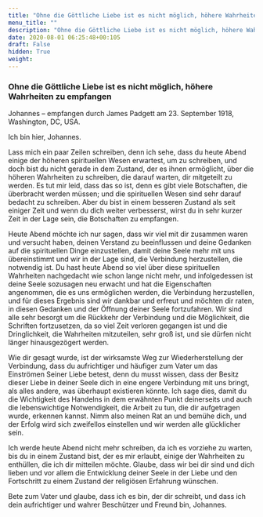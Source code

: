 ```yaml
---
title: "Ohne die Göttliche Liebe ist es nicht möglich, höhere Wahrheiten zu empfangen"
menu_title: ""
description: "Ohne die Göttliche Liebe ist es nicht möglich, höhere Wahrheiten zu empfangen"
date: 2020-08-01 06:25:48+00:105
draft: False
hidden: True
weight:
---
```

### Ohne die Göttliche Liebe ist es nicht möglich, höhere Wahrheiten zu empfangen

Johannes – empfangen durch James Padgett am 23. September 1918, Washington, DC, USA.

Ich bin hier, Johannes.

Lass mich ein paar Zeilen schreiben, denn ich sehe, dass du heute Abend einige der höheren spirituellen Wesen erwartest, um zu schreiben, und doch bist du nicht gerade in dem Zustand, der es ihnen ermöglicht, über die höheren Wahrheiten zu schreiben, die darauf warten, dir mitgeteilt zu werden. Es tut mir leid, dass das so ist, denn es gibt viele Botschaften, die überbracht werden müssen; und die spirituellen Wesen sind sehr darauf bedacht zu schreiben. Aber du bist in einem besseren Zustand als seit einiger Zeit und wenn du dich weiter verbesserst, wirst du in sehr kurzer Zeit in der Lage sein, die Botschaften zu empfangen.

Heute Abend möchte ich nur sagen, dass wir viel mit dir zusammen waren und versucht haben, deinen Verstand zu beeinflussen und deine Gedanken auf die spirituellen Dinge einzustellen, damit deine Seele mehr mit uns übereinstimmt und wir in der Lage sind, die Verbindung herzustellen, die notwendig ist. Du hast heute Abend so viel über diese spirituellen Wahrheiten nachgedacht wie schon lange nicht mehr, und infolgedessen ist deine Seele sozusagen neu erwacht und hat die Eigenschaften angenommen, die es uns ermöglichen werden, die Verbindung herzustellen, und für dieses Ergebnis sind wir dankbar und erfreut und möchten dir raten, in diesen Gedanken und der Öffnung deiner Seele fortzufahren. Wir sind alle sehr besorgt um die Rückkehr der Verbindung und die Möglichkeit, die Schriften fortzusetzen, da so viel Zeit verloren gegangen ist und die Dringlichkeit, die Wahrheiten mitzuteilen, sehr groß ist, und sie dürfen nicht länger hinausgezögert werden.

Wie dir gesagt wurde, ist der wirksamste Weg zur Wiederherstellung der Verbindung, dass du aufrichtiger und häufiger zum Vater um das Einströmen Seiner Liebe betest, denn du musst wissen, dass der Besitz dieser Liebe in deiner Seele dich in eine engere Verbindung mit uns bringt, als alles andere, was überhaupt existieren könnte. Ich sage dies, damit du die Wichtigkeit des Handelns in dem erwähnten Punkt deinerseits und auch die lebenswichtige Notwendigkeit, die Arbeit zu tun, die dir aufgetragen wurde, erkennen kannst. Nimm also meinen Rat an und bemühe dich, und der Erfolg wird sich zweifellos einstellen und wir werden alle glücklicher sein.

Ich werde heute Abend nicht mehr schreiben, da ich es vorziehe zu warten, bis du in einem Zustand bist, der es mir erlaubt, einige der Wahrheiten zu enthüllen, die ich dir mitteilen möchte. Glaube, dass wir bei dir sind und dich lieben und vor allem die Entwicklung deiner Seele in der Liebe und den Fortschritt zu einem Zustand der religiösen Erfahrung wünschen.

Bete zum Vater und glaube, dass ich es bin, der dir schreibt, und dass ich dein aufrichtiger und wahrer Beschützer und Freund bin, Johannes.
